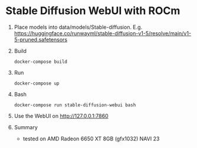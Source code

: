 # Stable Diffusion WebUI with ROCm

1. Place models into data/models/Stable-diffusion. E.g. https://huggingface.co/runwayml/stable-diffusion-v1-5/resolve/main/v1-5-pruned.safetensors

2. Build
   ```shell
   docker-compose build
   ```

3. Run
   ```shell
   docker-compose up
   ```

4. Bash
   ```shell
   docker-compose run stable-diffusion-webui bash
   ```

5. Use the WebUI on http://127.0.0.1:7860

6. Summary 
   - tested on AMD Radeon 6650 XT 8GB (gfx1032) NAVI 23